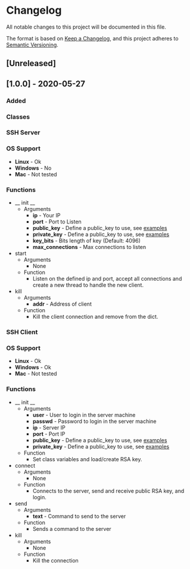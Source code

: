 # Changelog
All notable changes to this project will be documented in this file.

The format is based on [Keep a Changelog](https://keepachangelog.com/en/1.0.0/),
and this project adheres to [Semantic Versioning](https://semver.org/spec/v2.0.0.html).

## [Unreleased]

## [1.0.0] - 2020-05-27
### Added
### Classes
### SSH Server
### OS Support
- **Linux** - Ok
- **Windows** - No
- **Mac** - Not tested
### Functions
- __ init __ 
    - Arguments
        - **ip** - Your IP
        - **port** - Port to Listen
        - **public_key** - Define a public_key to use, see [examples](https://github.com/ReddyyZ/rssh/tree/master/examples)
        - **private_key** - Define a public_key to use, see [examples](https://github.com/ReddyyZ/rssh/tree/master/examples)
        - **key_bits** - Bits length of key (Default: 4096)
        - **max_connections** - Max connections to listen
- start
    - Arguments
        - None
    - Function
        - Listen on the defined ip and port, accept all connections and create a new thread to handle the new client.
- kill
    - Arguments
        - **addr** - Address of client
    - Function
        - Kill the client connection and remove from the dict.

### SSH Client
### OS Support
- **Linux** - Ok
- **Windows** - Ok
- **Mac** - Not tested
### Functions
- __ init __
    - Arguments
        - **user** - User to login in the server machine
        - **passwd** - Password to login in the server machine
        - **ip** - Server IP
        - **port** - Port IP
        - **public_key** - Define a public_key to use, see [examples](https://github.com/ReddyyZ/rssh/tree/master/examples)
        - **private_key** - Define a public_key to use, see [examples](https://github.com/ReddyyZ/rssh/tree/master/examples)
    - Function
        - Set class variables and load/create RSA key.
- connect
    - Arguments
        - None
    - Function
        - Connects to the server, send and receive public RSA key, and login.
- send
    - Arguments
        - **text** - Command to send to the server
    - Function
        - Sends a command to the server
- kill
    - Arguments
        - None
    - Function
        - Kill the connection